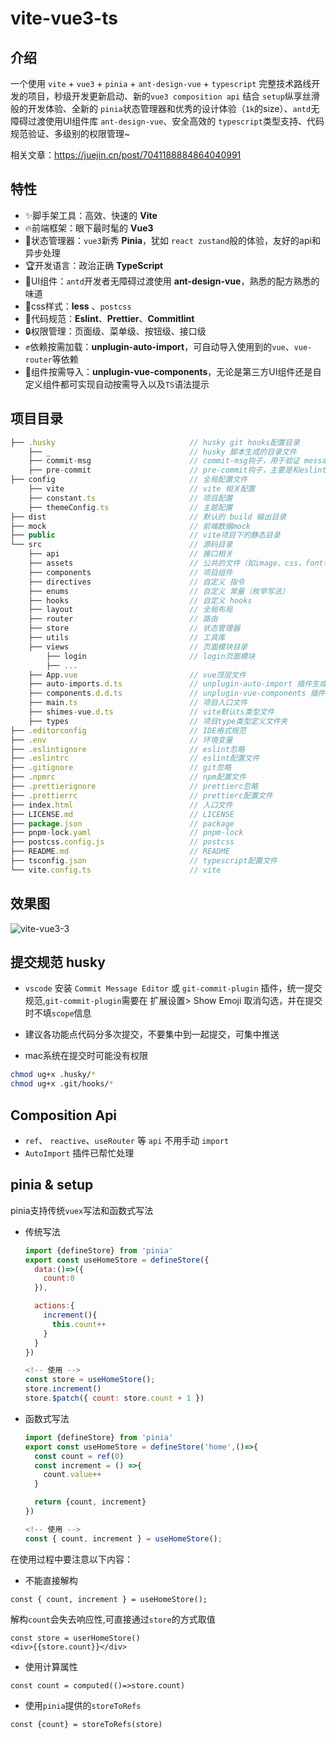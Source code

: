 # vite-vue3-ts

## 介绍

一个使用 `vite` + `vue3` + `pinia` + `ant-design-vue` + `typescript` 完整技术路线开发的项目，秒级开发更新启动、新的`vue3 composition api` 结合 `setup`纵享丝滑般的开发体验、全新的 `pinia`状态管理器和优秀的设计体验（`1k`的size）、`antd`无障碍过渡使用UI组件库 `ant-design-vue`、安全高效的 `typescript`类型支持、代码规范验证、多级别的权限管理~

相关文章：<https://juejin.cn/post/7041188884864040991>

## 特性

- ✨脚手架工具：高效、快速的 **Vite**
- 🔥前端框架：眼下最时髦的 **Vue3**
- 🍍状态管理器：`vue3`新秀 **Pinia**，犹如 `react zustand`般的体验，友好的api和异步处理
- 🏆开发语言：政治正确 **TypeScript**
- 🎉UI组件：`antd`开发者无障碍过渡使用 **ant-design-vue**，熟悉的配方熟悉的味道
- 🎨css样式：**less** 、`postcss`
- 📖代码规范：**Eslint**、**Prettier**、**Commitlint**
- 🔒权限管理：页面级、菜单级、按钮级、接口级
- ✊依赖按需加载：**unplugin-auto-import**，可自动导入使用到的`vue`、`vue-router`等依赖
- 💪组件按需导入：**unplugin-vue-components**，无论是第三方UI组件还是自定义组件都可实现自动按需导入以及`TS`语法提示

## 项目目录

```js
├── .husky                              // husky git hooks配置目录
    ├── _                               // husky 脚本生成的目录文件
    ├── commit-msg                      // commit-msg钩子，用于验证 message格式
    ├── pre-commit                      // pre-commit钩子，主要是和eslint配合
├── config                              // 全局配置文件
    ├── vite                            // vite 相关配置
    ├── constant.ts                     // 项目配置
    ├── themeConfig.ts                  // 主题配置
├── dist                                // 默认的 build 输出目录
├── mock                                // 前端数据mock
├── public                              // vite项目下的静态目录
└── src                                 // 源码目录
    ├── api                             // 接口相关
    ├── assets                          // 公共的文件（如image、css、font等）
    ├── components                      // 项目组件
    ├── directives                      // 自定义 指令
    ├── enums                           // 自定义 常量（枚举写法）
    ├── hooks                           // 自定义 hooks
    ├── layout                          // 全局布局
    ├── router                          // 路由
    ├── store                           // 状态管理器
    ├── utils                           // 工具库
    ├── views                           // 页面模块目录
        ├── login                       // login页面模块
        ├── ...
    ├── App.vue                         // vue顶层文件
    ├── auto-imports.d.ts               // unplugin-auto-import 插件生成
    ├── components.d.d.ts               // unplugin-vue-components 插件生成
    ├── main.ts                         // 项目入口文件
    ├── shimes-vue.d.ts                 // vite默认ts类型文件
    ├── types                           // 项目type类型定义文件夹
├── .editorconfig                       // IDE格式规范
├── .env                                // 环境变量
├── .eslintignore                       // eslint忽略
├── .eslintrc                           // eslint配置文件
├── .gitignore                          // git忽略
├── .npmrc                              // npm配置文件
├── .prettierignore                     // prettierc忽略
├── .prettierrc                         // prettierc配置文件
├── index.html                          // 入口文件
├── LICENSE.md                          // LICENSE
├── package.json                        // package
├── pnpm-lock.yaml                      // pnpm-lock
├── postcss.config.js                   // postcss
├── README.md                           // README
├── tsconfig.json                       // typescript配置文件
└── vite.config.ts                      // vite
```

## 效果图

![vite-vue3-3](https://cdn.jsdelivr.net/gh/JS-banana/images/vuepress/vite-vue3-3.jpg)


## 提交规范 husky
- `vscode` 安装 `Commit Message Editor` 或 `git-commit-plugin`
 插件，统一提交规范,`git-commit-plugin`需要在 扩展设置> Show Emoji 取消勾选，并在提交时不填`scope`信息
- 建议各功能点代码分多次提交，不要集中到一起提交，可集中推送

- mac系统在提交时可能没有权限
```sh
chmod ug+x .husky/*
chmod ug+x .git/hooks/*
```

## Composition Api

- `ref`、 `reactive`、`useRouter` 等 `api` 不用手动 `import`
- `AutoImport` 插件已帮忙处理






## pinia & setup

pinia支持传统`vuex`写法和函数式写法

- 传统写法
  ```javascript
  import {defineStore} from 'pinia'
  export const useHomeStore = defineStore({
    data:()=>({
      count:0
    }),

    actions:{
      increment(){
        this.count++
      }
    }
  })

  <!-- 使用 -->
  const store = useHomeStore();
  store.increment()
  store.$patch({ count: store.count + 1 })

  ```

- 函数式写法
  ```javascript
  import {defineStore} from 'pinia'
  export const useHomeStore = defineStore('home',()=>{
    const count = ref(0)
    const increment = () =>{
      count.value++
    }

    return {count, increment}
  })

  <!-- 使用 -->
  const { count, increment } = useHomeStore();

  ```



在使用过程中要注意以下内容：

- 不能直接解构
```
const { count, increment } = useHomeStore();
```
解构`count`会失去响应性,可直接通过`store`的方式取值
```
const store = userHomeStore()
<div>{{store.count}}</div>
```

- 使用计算属性
 ```
const count = computed(()=>store.count)
```

- 使用`pinia`提供的`storeToRefs`
```
const {count} = storeToRefs(store)
```
